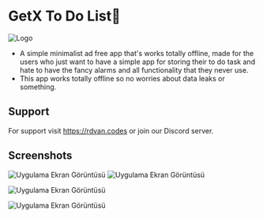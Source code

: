 
# GetX To Do List📝




![Logo](https://upload.wikimedia.org/wikipedia/commons/thumb/1/17/Google-flutter-logo.png/799px-Google-flutter-logo.png?20200223155044)

    


- A simple minimalist ad free app that's works totally offline, made for the users who just want to have a simple app for storing their to do task and hate to have the fancy alarms and all functionality that they never use.
- This app works totally offline so no worries about data leaks or something.

  
## Support


For support visit https://rdvan.codes or join our Discord server.

  
## Screenshots

![Uygulama Ekran Görüntüsü](https://i.hizliresim.com/dxdech3.png) ![Uygulama Ekran Görüntüsü](https://i.hizliresim.com/bga0n2z.png)

![Uygulama Ekran Görüntüsü](https://i.hizliresim.com/ssyk9l1.png)

![Uygulama Ekran Görüntüsü](https://i.hizliresim.com/sssiz01.png)
  
